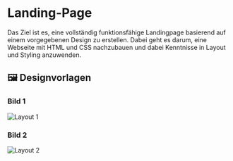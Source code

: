 # Landing-Page
Das Ziel ist es, eine vollständig funktionsfähige Landingpage basierend auf einem vorgegebenen Design zu erstellen. Dabei geht es darum, eine Webseite mit HTML und CSS nachzubauen und dabei Kenntnisse in Layout und Styling anzuwenden.
## 🖼️ Designvorlagen

### Bild 1
![Layout 1](Landing-Page/ColorAndFonts.png)

### Bild 2
![Layout 2](Landing-Page/FullDesign.png)